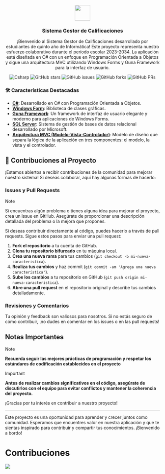 <div align="center">
<img src="https://avatars.githubusercontent.com/u/146970277?s=200&v=4" height="50px" width="auto" /> 
<h3>
 Sistema Gestor de Calificaciones
</h3>
<p>¡Bienvenido al Sistema Gestor de Calificaciones desarrollado por estudiantes de quinto año de Informática! Este proyecto representa nuestro esfuerzo colaborativo durante el período escolar 2023-2034. La aplicación está diseñada en C# con un enfoque en Programación Orientada a Objetos y sigue una arquitectura MVC utilizando Windows Forms y Guna Framework para la interfaz de usuario.</p>
</div>

<p></p>

<div align="center">

![Csharp](https://img.shields.io/badge/Csharp-purple?logo=csharp&logoColor=fff&style=flat)
![GitHub stars](https://img.shields.io/github/stars/pomaray/5to_23-24_sistema-gestor-calificacion)
![GitHub issues](https://img.shields.io/github/issues/pomaray/5to_23-24_sistema-gestor-calificacion)
![GitHub forks](https://img.shields.io/github/forks/pomaray/5to_23-24_sistema-gestor-calificacion)
![GitHub PRs](https://img.shields.io/github/issues-pr/pomaray/5to_23-24_sistema-gestor-calificacion)

</div>

### 🛠️ Características Destacadas

- [**C#**](https://astro.build/): Desarrollado en C# con Programación Orientada a Objetos.
- [**Windows Form**](https://www.typescriptlang.org/): Biblioteca de clases gráficas.
- [**Guna Framework**](https://gunaframework.com/): Un framework de interfaz de usuario elegante y moderno para aplicaciones de Windows Forms.
- [**SQL Server**](https://www.microsoft.com/en-us/sql-server): Sistema de gestión de bases de datos relacional desarrollado por Microsoft.
- [**Arquitectura MVC (Modelo-Vista-Controlador)**](https://fontsource.org/): Modelo de diseño que separa la lógica de la aplicación en tres componentes: el modelo, la vista y el controlador.

## 🚀 Contribuciones al Proyecto

¡Estamos abiertos a recibir contribuciones de la comunidad para mejorar nuestro sistema! Si deseas colaborar, aquí hay algunas formas de hacerlo:

### Issues y Pull Requests

>[!note]
>Si encuentras algún problema o tienes alguna idea para mejorar el proyecto, crea un issue en GitHub. Asegúrate de proporcionar una descripción detallada del problema o la mejora que propones.

Si deseas contribuir directamente al código, puedes hacerlo a través de pull requests. Sigue estos pasos para enviar una pull request:

1. **Fork el repositorio** a tu cuenta de GitHub.
2. **Clona tu repositorio bifurcado** en tu máquina local.
3. **Crea una nueva rama** para tus cambios (`git checkout -b mi-nueva-caracteristica`).
4. **Realiza tus cambios** y haz commit (`git commit -am 'Agrega una nueva característica'`).
5. **Sube los cambios** a tu repositorio en GitHub (`git push origin mi-nueva-caracteristica`).
6. **Abre una pull request** en el repositorio original y describe tus cambios detalladamente.

### Revisiones y Comentarios

Tu opinión y feedback son valiosos para nosotros. Si no estás seguro de cómo contribuir, ¡no dudes en comentar en los issues o en las pull requests!

## Notas Importantes

>[!note]
>**Recuerda seguir las mejores prácticas de programación y respetar los estándares de codificación establecidos en el proyecto**

>[!important]
>**Antes de realizar cambios significativos en el código, asegúrate de discutirlos con el equipo para evitar conflictos y mantener la coherencia del proyecto.**

¡Gracias por tu interés en contribuir a nuestro proyecto!

---

Este proyecto es una oportunidad para aprender y crecer juntos como comunidad. Esperamos que encuentres valor en nuestra aplicación y que te sientas inspirado para contribuir y compartir tus conocimientos. ¡Bienvenido a bordo!

<h1> Contribuciones </h1>
<a href="https://github.com/pomaray/5to_23-24_sistema-gestor-calificacion/graphs/contributors">
  <img src="https://contrib.rocks/image?repo=pomaray/5to_23-24_sistema-gestor-calificacion" />
</a>
